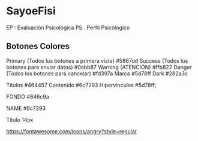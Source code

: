# SayoeFisi

EP : Evaluación Psicológica
PS . Perfil Psicológico

## Botones Colores

Primary (Todos los botones a primera vista)
#5867dd
Success (Todos los botones para enviar datos)
#0abb87
Warning (ATENCIÓN)
#ffb822
Danger (Todos los botones para cancelar)
#fd397a
Marca
#5d78ff
Dark
#282a3c


Titulos
#464457
Contenido
#6c7293
Hipervinculos
#5d78ff;


FONDO
#646c9a

NAME
#6c7293

Titulo 
14px

https://fontawesome.com/icons/angry?style=regular
